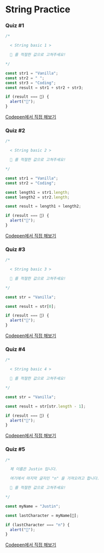 # String Practice

### Quiz #1

```javascript
/*

  < String basic 1 >

  💬 를 적절한 값으로 고쳐주세요!

*/

const str1 = "Vanilla";
const str2 = " ";
const str3 = "Coding";
const result = str1 + str2 + str3;

if (result === 💬) {
  alert("🎉");
}
```

[Codepen에서 직접 해보기](https://codepen.io/vanillacoding/pen/88e0bdf914851f412144a77058feb8bc?editors=0010)



### Quiz #2

```javascript
/*

  < String basic 2 >

  💬 를 적절한 값으로 고쳐주세요!

*/

const str1 = "Vanilla";
const str2 = "Coding";

const length1 = str1.length;
const length2 = str2.length;

const result = length1 + length2;

if (result === 💬) {
  alert("🎉");
}
```

[Codepen에서 직접 해보기](https://codepen.io/vanillacoding/pen/1d7d78b2fc10c6b23ef5928a9dfac498?editors=0010)



### Quiz #3

```javascript
/*

  < String basic 3 >

  💬 를 적절한 값으로 고쳐주세요!

*/

const str = "Vanilla";

const result = str[0];

if (result === 💬) {
  alert("🎉");
}
```

[Codepen에서 직접 해보기](https://codepen.io/vanillacoding/pen/91b8cfb869c0d3fce19a4fd7ba41dd74?editors=0010)



### Quiz #4

```javascript
/*

  < String basic 4 >

  💬 를 적절한 값으로 고쳐주세요!

*/

const str = "Vanilla";

const result = str[str.length - 1];

if (result === 💬) {
  alert("🎉");
}
```

[Codepen에서 직접 해보기](https://codepen.io/vanillacoding/pen/2cc6e4a4b876224413291d13cb96f797?editors=0010)



### Quiz #5

```javascript
/*

  제 이름은 Justin 입니다.

  여기에서 마지막 글자인 "n" 을 가져오려고 합니다.

  💬 를 적절한 값으로 고쳐주세요!

*/

const myName = "Justin";

const lastCharacter = myName[💬];

if (lastCharacter === "n") {
  alert("🎉");
}

```

[Codepen에서 직접 해보기](https://codepen.io/vanillacoding/pen/0decb70b037c2d875132403bfe532907?editors=0010)



